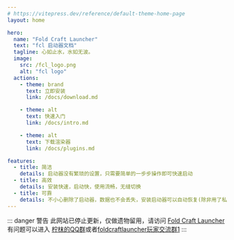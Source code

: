 ```yaml
---
# https://vitepress.dev/reference/default-theme-home-page
layout: home

hero:
  name: "Fold Craft Launcher"
  text: "fcl 启动器文档"
  tagline: 心如止水，水如无波。
  image: 
    src: /fcl_logo.png
    alt: "fcl logo"
  actions:
    - theme: brand
      text: 立即安装
      link: /docs/download.md

    - theme: alt
      text: 快速入门
      link: /docs/intro.md

    - theme: alt
      text: 下载渲染器
      link: /docs/plugins.md

features:
  - title: 简洁
    details: 启动器没有繁琐的设置，只需要简单的一步步操作即可快速启动
  - title: 高效
    details: 安装快速，启动快，使用流畅，无缝切换
  - title: 可靠
    details: 不小心删除了启动器，数据也不会丢失，安装启动器可以自动恢复(除非用了私有目录)
---
```


::: danger 警告
此网站已停止更新，仅做遗物留用，请访问 [Fold Craft Launcher](https://foldcraftlauncher.cn)  
有问题可以进入 [柠枺的QQ群](http://qm.qq.com/cgi-bin/qm/qr?_wv=1027&k=qTzygcIq74UqyYjkflJ2AlqkjU5wGWXF&authKey=ars2Fx5OI0ejTQQ99%2BGbGL0eawKlproaYIxwdbrwM8F7vO1HRwFhfR%2Fo65B0Oac%2B&noverify=0&group_code=603902151)或者[foldcraftlauncher玩家交流群1](http://qm.qq.com/cgi-bin/qm/qr?_wv=1027&k=CGbo6wTBOyObAMHpoK2jurd9thz7Wkvs&authKey=7QLULXcXdZFCGkO%2F16zLnEVhRKLwtdc3GTuuqVRaG%2BcxVxpMWqFrEM046OzOB9ud&noverify=0&group_code=743460071)
:::